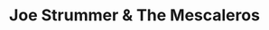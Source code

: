 ---
title: "Joe Strummer & The Mescaleros"
summary: "British rock band formed by in 1999. The band existed until Strummer's death in 2002."
slug: "joe-strummer-the-mescaleros"
image: "joe-strummer-the-mescaleros.jpg"
apple_music_artist_url: "https://music.apple.com/gb/artist/joe-strummer-the-mescaleros/14756350"
wikipedia_url: "none"
---
